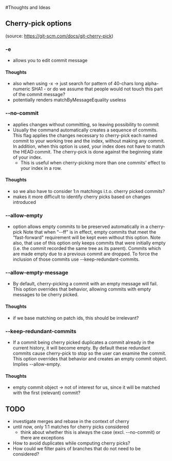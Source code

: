 #Thoughts and Ideas

## Cherry-pick options
(source: https://git-scm.com/docs/git-cherry-pick)
### -e
* allows you to edit commit message
#### Thoughts
* also when using -x -> just search for pattern of 40-chars long alpha-numeric SHA1 - or do we assume that people would not touch this part of the commit message?
* potentially renders matchByMessageEquality useless

### --no-commit
* applies changes without committing, so leaving possibility to commit
* Usually the command automatically creates a sequence of commits. This flag applies the changes necessary to cherry-pick each named commit to your working tree and the index, without making any commit. In addition, when this option is used, your index does not have to match the HEAD commit. The cherry-pick is done against the beginning state of your index.
  * This is useful when cherry-picking more than one commits' effect to your index in a row.
#### Thoughts 
* so we also have to consider 1:n matchings i.t.o. cherry picked commits?
* makes it more difficult to identify cherry picks based on changes introduced
    
### --allow-empty
  * option allows empty commits to be preserved automatically in a cherry-pick
    Note that when "--ff" is in effect, empty commits that meet the "fast-forward" requirement will be kept even without this option. 
    Note also, that use of this option only keeps commits that were initially empty (i.e. the commit recorded the same tree as its parent). Commits which are made empty due to a previous commit are dropped. To force the inclusion of those commits use --keep-redundant-commits.

### --allow-empty-message
  * By default, cherry-picking a commit with an empty message will fail. This option overrides that behavior, allowing commits with empty messages to be cherry picked. 
#### Thoughts
  * if we base matching on patch ids, this should be irrelevant? 

### --keep-redundant-commits
  * If a commit being cherry picked duplicates a commit already in the current history, it will become empty. By default these redundant commits cause cherry-pick to stop so the user can examine the commit. This option overrides that behavior and creates an empty commit object. Implies --allow-empty. 
#### Thoughts
  * empty commit object -> not of interest for us, since it will be matched with the first (relevant) commit?

## TODO
* investigate merges and rebase in the context of cherry 
* until now, only 1:1 matches for cherry picks considered
    * think about whether this is always the case (excl. --no-commit) or there are exceptions
* How to avoid duplicates while computing cherry picks?
* How could we filter pairs of branches that do not need to be considered?